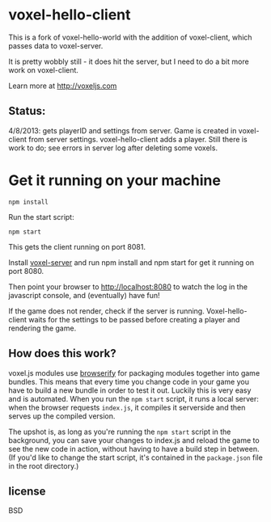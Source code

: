 # voxel-hello-client

This is a fork of voxel-hello-world with the addition of voxel-client, which passes data to voxel-server.

It is pretty wobbly still - it does hit the server, but I need to do a bit more work on voxel-client. 

Learn more at http://voxeljs.com

## Status:

4/8/2013: gets playerID and settings from server. Game is created in voxel-client from server settings. voxel-hello-client adds a player.
Still there is work to do; see errors in server log after deleting some voxels.

# Get it running on your machine

```
npm install
```

Run the start script:

```
npm start
```

This gets the client running on port 8081.

Install [voxel-server](https://github.com/chrisekelley/voxel-server) and run npm install and npm start for get it running on port 8080.

Then point your browser to [http://localhost:8080](http://localhost:8081) to watch the log in the javascript console, and (eventually) have fun!

If the game does not render, check if the server is running. Voxel-hello-client waits for the settings to be passed before creating a player and rendering the game.

## How does this work?

voxel.js modules use [browserify](http://browserify.org) for packaging modules together into game bundles. This means that every time you change code in your game you have to build a new bundle in order to test it out. Luckily this is very easy and is automated. When you run the `npm start` script, it runs a local server: when the browser requests `index.js`, it compiles it serverside and then serves up the compiled version.

The upshot is, as long as you're running the `npm start` script in the background, you can save your changes to index.js and reload the game to see the new code in action, without having to have a build step in between. (If you'd like to change the start script, it's contained in the `package.json` file in the root directory.)

## license

BSD
